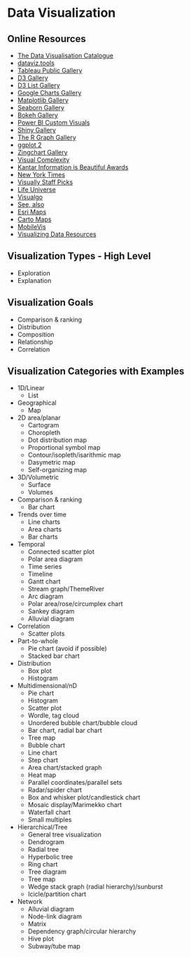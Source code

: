 # Data Visualization

## Online Resources
- [The Data Visualisation Catalogue](http://www.datavizcatalogue.com/)
- [dataviz.tools](http://dataviz.tools/)
- [Tableau Public Gallery](https://public.tableau.com/en-us/s/gallery)
- [D3 Gallery](https://github.com/d3/d3/wiki/Gallery)
- [D3 List Gallery](http://christopheviau.com/d3list/gallery.html)
- [Google Charts Gallery](https://developers.google.com/chart/interactive/docs/gallery)
- [Matplotlib Gallery](http://matplotlib.org/gallery.html)
- [Seaborn Gallery](http://seaborn.pydata.org/examples/)
- [Bokeh Gallery](http://bokeh.pydata.org/en/latest/docs/gallery.html)
- [Power BI Custom Visuals](https://app.powerbi.com/visuals/)
- [Shiny Gallery](https://shiny.rstudio.com/gallery/)
- [The R Graph Gallery](http://www.r-graph-gallery.com/all-graphs/)
- [ggplot 2](http://docs.ggplot2.org/current/index.html)
- [Zingchart Gallery](https://www.zingchart.com/gallery/)
- [Visual Complexity](http://www.visualcomplexity.com/vc/)
- [Kantar Information is Beautiful Awards](http://www.informationisbeautifulawards.com/showcase)
- [New York Times](http://collection.marijerooze.nl/)
- [Visually Staff Picks](http://visual.ly/staffpicks)
- [Life Universe](http://moebio.com/research/lifeuniverse/)
- [Visualgo](https://visualgo.net/)
- [See, also](http://seealso.org/)
- [Esri Maps](http://www.esri.com/esri-news/maps)
- [Carto Maps](https://carto.com/gallery/)
- [MobileVis](http://mobilev.is/)
- [Visualizing Data Resources](http://www.visualisingdata.com/resources/)

## Visualization Types - High Level
- Exploration
- Explanation

## Visualization Goals
- Comparison & ranking
- Distribution
- Composition
- Relationship
- Correlation

## Visualization Categories with Examples
- 1D/Linear
    + List
- Geographical
    + Map
- 2D area/planar
    + Cartogram
    + Choropleth
    + Dot distribution map
    + Proportional symbol map
    + Contour/isopleth/isarithmic map
    + Dasymetric map
    + Self-organizing map
- 3D/Volumetric
    + Surface
    + Volumes
- Comparison & ranking
    + Bar chart
- Trends over time
    + Line charts
    + Area charts
    + Bar charts
- Temporal
    + Connected scatter plot
    + Polar area diagram
    + Time series
    + Timeline
    + Gantt chart
    + Stream graph/ThemeRiver
    + Arc diagram
    + Polar area/rose/circumplex chart
    + Sankey diagram
    + Alluvial diagram
- Correlation
    + Scatter plots
- Part-to-whole
    + Pie chart (avoid if possible)
    + Stacked bar chart
- Distribution
    + Box plot
    + Histogram
- Multidimensional/nD
    + Pie chart
    + Histogram
    + Scatter plot
    + Wordle, tag cloud
    + Unordered bubble chart/bubble cloud
    + Bar chart, radial bar chart
    + Tree map
    + Bubble chart
    + Line chart
    + Step chart
    + Area chart/stacked graph
    + Heat map
    + Parallel coordinates/parallel sets
    + Radar/spider chart
    + Box and whisker plot/candlestick chart
    + Mosaic display/Marimekko chart
    + Waterfall chart
    + Small multiples
- Hierarchical/Tree
    + General tree visualization
    + Dendrogram
    + Radial tree
    + Hyperbolic tree
    + Ring chart
    + Tree diagram
    + Tree map
    + Wedge stack graph (radial hierarchy)/sunburst
    + Icicle/partition chart
- Network
    + Alluvial diagram
    + Node-link diagram
    + Matrix
    + Dependency graph/circular hierarchy
    + Hive plot
    + Subway/tube map
